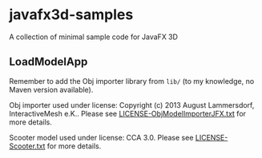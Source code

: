 # javafx3d-samples
A collection of minimal sample code for JavaFX 3D

## LoadModelApp

Remember to add the Obj importer library from `lib/` (to my knowledge, no Maven version available).

Obj importer used under license: Copyright (c) 2013 August Lammersdorf, InteractiveMesh e.K..
Please see [LICENSE-ObjModelImporterJFX.txt](LICENSE-ObjModelImporterJFX.txt) for more details.

Scooter model used under license: CCA 3.0. Please see [LICENSE-Scooter.txt](LICENSE-Scooter.txt) for more details.

